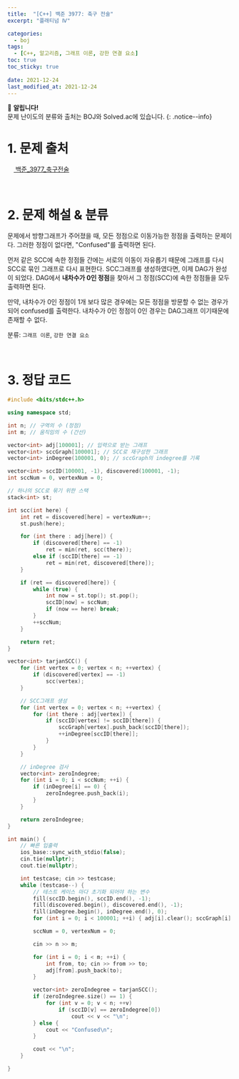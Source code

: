 ```yaml
---
title:  "[C++] 백준 3977: 축구 전술"
excerpt: "플래티넘 Ⅳ"

categories:
  - boj
tags:
  - [C++, 알고리즘, 그래프 이론, 강한 연결 요소]
toc: true
toc_sticky: true
 
date: 2021-12-24
last_modified_at: 2021-12-24
---
```

📌 **알립니다!**<br>
문제 난이도의 분류와 출처는 BOJ와 Solved.ac에 있습니다.
{: .notice--info}

# 1. 문제 출처
[<img src="https://static.solved.ac/tier_small/17.svg" style="width: 1em"> 백준_3977_축구전술](https://www.acmicpc.net/problem/3977)

<br>

# 2. 문제 해설 & 분류

문제에서 방향그래프가 주어졌을 때, 모든 정점으로 이동가능한 정점을 출력하는 문제이다. 그러한 정점이 없다면, "Confused"를 출력하면 된다.

먼저 같은 SCC에 속한 정점들 간에는 서로의 이동이 자유롭기 때문에 그래프를 다시 SCC로 묶인 그래프로 다시 표현한다. SCC그래프를 생성하였다면, 이제 DAG가 완성이 되었다. DAG에서 **내차수가 0인 정점**을 찾아서 그 정점(SCC)에 속한 정점들을 모두 출력하면 된다.

만약, 내차수가 0인 정점이 1개 보다 많은 경우에는 모든 정점을 방문할 수 없는 경우가 되어 confused를 출력한다. 내차수가 0인 정점이 0인 경우는 DAG그래프 이기때문에 존재할 수 없다.

분류: `그래프 이론`, `강한 연결 요소`

<br>

# 3. 정답 코드

~~~cpp
#include <bits/stdc++.h>

using namespace std;

int n; // 구역의 수 (정점)
int m; // 움직임의 수 (간선)

vector<int> adj[100001]; // 입력으로 받는 그래프
vector<int> sccGraph[100001]; // SCC로 재구성한 그래프
vector<int> inDegree(100001, 0); // sccGraph의 indegree를 기록

vector<int> sccID(100001, -1), discovered(100001, -1);
int sccNum = 0, vertexNum = 0;

// 하나의 SCC로 묶기 위한 스택
stack<int> st;

int scc(int here) {
    int ret = discovered[here] = vertexNum++;
    st.push(here);

    for (int there : adj[here]) {
        if (discovered[there] == -1)
            ret = min(ret, scc(there));
        else if (sccID[there] == -1)
            ret = min(ret, discovered[there]);
    }

    if (ret == discovered[here]) {
        while (true) {
            int now = st.top(); st.pop();
            sccID[now] = sccNum;
            if (now == here) break;
        }
        ++sccNum;
    }

    return ret;
}

vector<int> tarjanSCC() {
    for (int vertex = 0; vertex < n; ++vertex) {
        if (discovered[vertex] == -1)
            scc(vertex);
    }

    // SCC그래프 생성
    for (int vertex = 0; vertex < n; ++vertex) {
        for (int there : adj[vertex]) {
            if (sccID[vertex] != sccID[there]) {
                sccGraph[vertex].push_back(sccID[there]);
                ++inDegree[sccID[there]];
            }
        }
    }

    // inDegree 검사
    vector<int> zeroIndegree;
    for (int i = 0; i < sccNum; ++i) {
        if (inDegree[i] == 0) {
            zeroIndegree.push_back(i);
        }
    }

    return zeroIndegree;
}

int main() {
    // 빠른 입출력
    ios_base::sync_with_stdio(false);
    cin.tie(nullptr);
    cout.tie(nullptr);

    int testcase; cin >> testcase;
    while (testcase--) {
        // 테스트 케이스 마다 초기화 되어야 하는 변수
        fill(sccID.begin(), sccID.end(), -1);
        fill(discovered.begin(), discovered.end(), -1);
        fill(inDegree.begin(), inDegree.end(), 0);
        for (int i = 0; i < 100001; ++i) { adj[i].clear(); sccGraph[i].clear(); }

        sccNum = 0, vertexNum = 0;

        cin >> n >> m;

        for (int i = 0; i < m; ++i) {
            int from, to; cin >> from >> to;
            adj[from].push_back(to);
        }

        vector<int> zeroIndegree = tarjanSCC();
        if (zeroIndegree.size() == 1) {
            for (int v = 0; v < n; ++v) 
                if (sccID[v] == zeroIndegree[0])
                    cout << v << "\n";
        } else {
            cout << "Confused\n";
        }

        cout << "\n";
    }

}
~~~